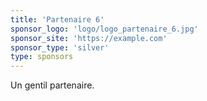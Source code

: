 ```yaml
---
title: 'Partenaire 6'
sponsor_logo: 'logo/logo_partenaire_6.jpg'
sponsor_site: 'https://example.com'
sponsor_type: 'silver'
type: sponsors
---
```


Un gentil partenaire.
